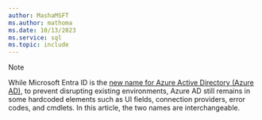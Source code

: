 ```yaml
---
author: MashaMSFT
ms.author: mathoma
ms.date: 10/13/2023
ms.service: sql
ms.topic: include
---
```


> [!NOTE]
> While Microsoft Entra ID is the [new name for Azure Active Directory (Azure AD)](/entra/fundamentals/new-name), to prevent disrupting existing environments, Azure AD still remains in some hardcoded elements such as UI fields, connection providers, error codes, and cmdlets. In this article, the two names are interchangeable. 
